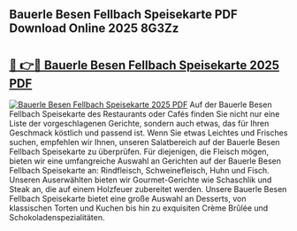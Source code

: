 ## Bauerle Besen Fellbach Speisekarte PDF Download Online 2025 8G3Zz

# <h2><a href="http://gc9nys.nevu.top/?p=Bauerle+Besen+Fellbach+Speisekarte">🔗 👉🔴 Bauerle Besen Fellbach Speisekarte 2025 PDF</a></h2>

[![Bauerle Besen Fellbach Speisekarte 2025 PDF](https://i.imgur.com/dBaPXMq.png)](http://gc9nys.nevu.top/?p=Bauerle+Besen+Fellbach+Speisekarte)
Auf der Bauerle Besen Fellbach Speisekarte des Restaurants oder Cafés finden Sie nicht nur eine Liste der vorgeschlagenen Gerichte, sondern auch etwas, das für Ihren Geschmack köstlich und passend ist. Wenn Sie etwas Leichtes und Frisches suchen, empfehlen wir Ihnen, unseren Salatbereich auf der Bauerle Besen Fellbach Speisekarte zu überprüfen. Für diejenigen, die Fleisch mögen, bieten wir eine umfangreiche Auswahl an Gerichten auf der Bauerle Besen Fellbach Speisekarte an: Rindfleisch, Schweinefleisch, Huhn und Fisch. Unseren Auserwählten bieten wir Gourmet-Gerichte wie Schaschlik und Steak an, die auf einem Holzfeuer zubereitet werden. Unsere Bauerle Besen Fellbach Speisekarte bietet eine große Auswahl an Desserts, von klassischen Torten und Kuchen bis hin zu exquisiten Crème Brûlée und Schokoladenspezialitäten.
